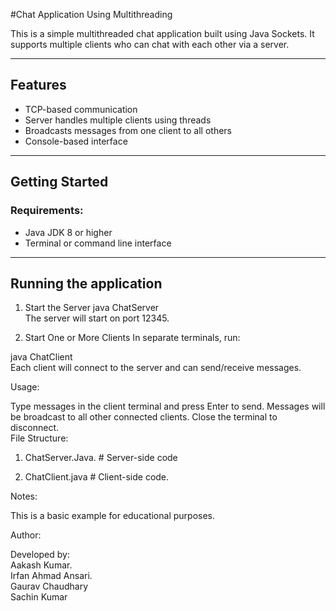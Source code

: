 #Chat Application Using Multithreading

This is a simple multithreaded chat application built using Java Sockets. It supports multiple clients who can chat with each other via a  server.

---

##  Features

- TCP-based communication
- Server handles multiple clients using threads
- Broadcasts messages from one client to all others
- Console-based interface

---

##  Getting Started

###  Requirements:

- Java JDK 8 or higher
- Terminal or command line interface

---

##  Running the application



1. Start the Server
java ChatServer    
The server will start on port 12345.

2. Start One or More Clients
In separate terminals, run:

java ChatClient  
Each client will connect to the server and can send/receive messages.

 Usage:

Type messages in the client terminal and press Enter to send.
Messages will be broadcast to all other connected clients.
Close the terminal to disconnect.  
 File Structure:

 1. ChatServer.Java.      # Server-side code 

2. ChatClient.java   # Client-side code. 

 Notes:

This is a basic example for educational purposes.


 Author:

Developed by:   
Aakash Kumar.      
Irfan Ahmad Ansari.    
Gaurav Chaudhary    
Sachin Kumar
